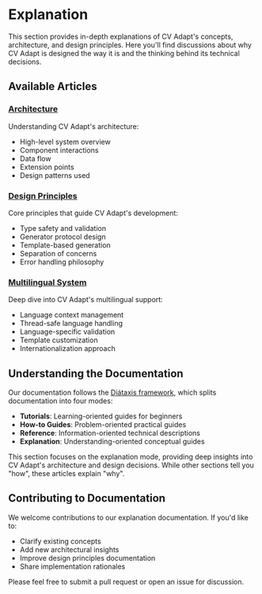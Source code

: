 # Explanation

This section provides in-depth explanations of CV Adapt's concepts, architecture, and design principles. Here you'll find discussions about why CV Adapt is designed the way it is and the thinking behind its technical decisions.

## Available Articles

### [Architecture](architecture.md)
Understanding CV Adapt's architecture:

- High-level system overview
- Component interactions
- Data flow
- Extension points
- Design patterns used

### [Design Principles](design-principles.md)
Core principles that guide CV Adapt's development:

- Type safety and validation
- Generator protocol design
- Template-based generation
- Separation of concerns
- Error handling philosophy

### [Multilingual System](multilingual-system.md)
Deep dive into CV Adapt's multilingual support:

- Language context management
- Thread-safe language handling
- Language-specific validation
- Template customization
- Internationalization approach

## Understanding the Documentation

Our documentation follows the [Diátaxis framework](https://diataxis.fr/), which splits documentation into four modes:

- **Tutorials**: Learning-oriented guides for beginners
- **How-to Guides**: Problem-oriented practical guides
- **Reference**: Information-oriented technical descriptions
- **Explanation**: Understanding-oriented conceptual guides

This section focuses on the explanation mode, providing deep insights into CV Adapt's architecture and design decisions. While other sections tell you "how", these articles explain "why".

## Contributing to Documentation

We welcome contributions to our explanation documentation. If you'd like to:

- Clarify existing concepts
- Add new architectural insights
- Improve design principles documentation
- Share implementation rationales

Please feel free to submit a pull request or open an issue for discussion.
